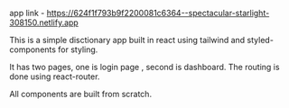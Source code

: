 app link - https://624f1f793b9f2200081c6364--spectacular-starlight-308150.netlify.app

This is a simple disctionary app built in react using tailwind and styled-components for styling.

It has two pages, one is login page , second is dashboard. The routing is done using react-router.

All components are built from scratch.

 
